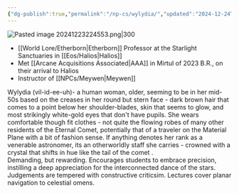 ```yaml
---
{"dg-publish":true,"permalink":"/np-cs/wylydia/","updated":"2024-12-24T21:44:38.567-05:00"}
---
```


![Pasted image 20241223224553.png|300](/img/user/Images/Pasted%20image%2020241223224553.png)
- [[World Lore/Etherborn\|Etherborn]] Professor at the Starlight Sanctuaries in [[Eos/Halios\|Halios]]
- Met [[Arcane Acquisitions Associated\|AAA]] in Mirtul of 2023 B.R., on their arrival to Halios
- Instructor of [[NPCs/Meywen\|Meywen]]

Wylydia (vil-id-ee-uh)- a human woman, older, seeming to be in her mid-50s based on the creases in her round but stern face - dark brown hair that comes to a point below her shoulder-blades, skin that seems to glow, and most strikingly white-gold eyes that don't have pupils.
	She wears comfortable though fit clothes - not quite the flowing robes of many other residents of the Eternal Comet, potentially that of a traveler on the Material Plane with a bit of fashion sense. If anything denotes her rank as a venerable astronomer, its an otherworldly staff she carries - crowned with a crystal that shifts in hue like the tail of the comet .
	<br>
	Demanding, but rewarding. Encourages students to embrace precision, instilling a deep appreciation for the interconnected dance of the stars. Judgements are tempered with constructive criticsim. 
	Lectures cover planar navigation to celestial omens. 
	<br>
